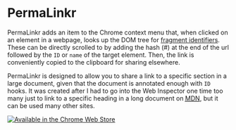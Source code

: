 # PermaLinkr

PermaLinkr adds an item to the Chrome context menu that, when clicked on an element in a webpage, looks up the DOM tree for [fragment identifiers](https://en.wikipedia.org/wiki/Fragment_identifier). These can be directly scrolled to by adding the hash (#) at the end of the url followed by the `ID` or `name` of the target element. Then, the link is conveniently copied to the clipboard for sharing elsewhere.

PermaLinkr is designed to allow you to share a link to a specific section in a large document, given that the document is annotated enough with `ID` hooks. It was created after I had to go into the Web Inspector one time too many just to link to a specific heading in a long document on <a href="https://developer.mozilla.org/"><abbr title="Mozilla Developer Network">MDN</abbr></a>, but it can be used many other sites.

<a href="https://chrome.google.com/webstore/detail/permalinkr/nhblbgdabkonkbecpnnbdjnbkkbfhkfe"><img src="https://developer.chrome.com/webstore/images/ChromeWebStore_BadgeWBorder_v2_206x58.png" alt="Available in the Chrome Web Store" /></a>